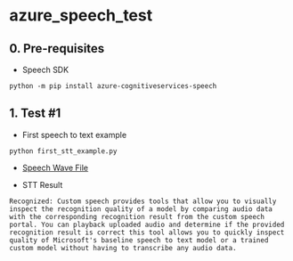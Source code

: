 # azure_speech_test

## 0. Pre-requisites

- Speech SDK

```
python -m pip install azure-cognitiveservices-speech
```

## 1. Test #1 
-  First speech to text example

``` 
python first_stt_example.py
```
- [Speech Wave File](https://github.com/tonitopark/azure_speech_test/blob/master/audio2.wav)
 
 
 - STT Result

```
Recognized: Custom speech provides tools that allow you to visually inspect the recognition quality of a model by comparing audio data with the corresponding recognition result from the custom speech portal. You can playback uploaded audio and determine if the provided recognition result is correct this tool allows you to quickly inspect quality of Microsoft's baseline speech to text model or a trained custom model without having to transcribe any audio data.
```

